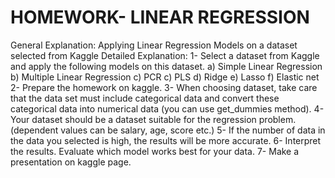 # HOMEWORK- LINEAR REGRESSION
General Explanation:
Applying Linear Regression Models on a dataset selected from Kaggle
Detailed Explanation:
1- Select a dataset from Kaggle and apply the following models on this dataset.
a) Simple Linear Regression
b) Multiple Linear Regression
c) PCR
c) PLS
d) Ridge
e) Lasso
f) Elastic net
2- Prepare the homework on kaggle.
3- When choosing dataset, take care that the data set must include categorical data and convert these categorical data into numerical data (you can use get_dummies method).
4- Your dataset should be a dataset suitable for the regression problem. (dependent values can be salary, age, score etc.)
5- If the number of data in the data you selected is high, the results will be more accurate.
6- Interpret the results. Evaluate which model works best for your data.
7- Make a presentation on kaggle page.
